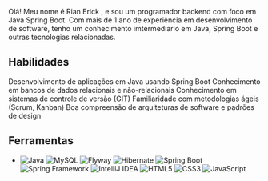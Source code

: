 Olá! Meu nome é Rian Erick , e sou um programador backend com foco em Java Spring Boot. Com mais de 1 ano de experiência em desenvolvimento de software, tenho um conhecimento imtermediario em Java, Spring Boot e outras tecnologias relacionadas.

## Habilidades

Desenvolvimento de aplicações em Java usando Spring Boot
Conhecimento em bancos de dados relacionais e não-relacionais
Conhecimento em sistemas de controle de versão (GIT)
Familiaridade com metodologias ágeis (Scrum, Kanban)
Boa compreensão de arquiteturas de software e padrões de design
## Ferramentas
- ![Java](https://img.shields.io/badge/-Java-007396?logo=java&logoColor=white&style=flat-square) ![MySQL](https://img.shields.io/badge/-MySQL-4479A1?logo=mysql&logoColor=white&style=flat-square) ![Flyway](https://img.shields.io/badge/-Flyway-1C1E26?logo=flyway&logoColor=white&style=flat-square) ![Hibernate](https://img.shields.io/badge/-Hibernate-59666C?logo=hibernate&logoColor=white&style=flat-square) ![Spring Boot](https://img.shields.io/badge/-Spring%20Boot-6DB33F?logo=spring-boot&logoColor=white&style=flat-square) ![Spring Framework](https://img.shields.io/badge/-Spring%20Framework-6DB33F?logo=spring&logoColor=white&style=flat-square) ![IntelliJ IDEA](https://img.shields.io/badge/-IntelliJ%20IDEA-000000?logo=intellij-idea&logoColor=white&style=flat-square) ![HTML5](https://img.shields.io/badge/-HTML5-E34F26?logo=html5&logoColor=white&style=flat-square) ![CSS3](https://img.shields.io/badge/-CSS3-1572B6?logo=css3&logoColor=white&style=flat-square) ![JavaScript](https://img.shields.io/badge/-JavaScript-F7DF1E?logo=javascript&logoColor=black&style=flat-square)


